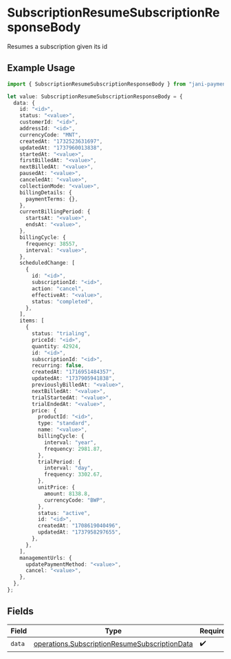 # SubscriptionResumeSubscriptionResponseBody

Resumes a subscription given its id

## Example Usage

```typescript
import { SubscriptionResumeSubscriptionResponseBody } from "jani-payments/models/operations";

let value: SubscriptionResumeSubscriptionResponseBody = {
  data: {
    id: "<id>",
    status: "<value>",
    customerId: "<id>",
    addressId: "<id>",
    currencyCode: "MNT",
    createdAt: "1732523631697",
    updatedAt: "1737960013838",
    startedAt: "<value>",
    firstBilledAt: "<value>",
    nextBilledAt: "<value>",
    pausedAt: "<value>",
    canceledAt: "<value>",
    collectionMode: "<value>",
    billingDetails: {
      paymentTerms: {},
    },
    currentBillingPeriod: {
      startsAt: "<value>",
      endsAt: "<value>",
    },
    billingCycle: {
      frequency: 38557,
      interval: "<value>",
    },
    scheduledChange: [
      {
        id: "<id>",
        subscriptionId: "<id>",
        action: "cancel",
        effectiveAt: "<value>",
        status: "completed",
      },
    ],
    items: [
      {
        status: "trialing",
        priceId: "<id>",
        quantity: 42924,
        id: "<id>",
        subscriptionId: "<id>",
        recurring: false,
        createdAt: "1716951484357",
        updatedAt: "1737905941838",
        previouslyBilledAt: "<value>",
        nextBilledAt: "<value>",
        trialStartedAt: "<value>",
        trialEndedAt: "<value>",
        price: {
          productId: "<id>",
          type: "standard",
          name: "<value>",
          billingCycle: {
            interval: "year",
            frequency: 2981.87,
          },
          trialPeriod: {
            interval: "day",
            frequency: 3302.67,
          },
          unitPrice: {
            amount: 8138.8,
            currencyCode: "BWP",
          },
          status: "active",
          id: "<id>",
          createdAt: "1708619040496",
          updatedAt: "1737958297655",
        },
      },
    ],
    managementUrls: {
      updatePaymentMethod: "<value>",
      cancel: "<value>",
    },
  },
};
```

## Fields

| Field                                                                                                          | Type                                                                                                           | Required                                                                                                       | Description                                                                                                    |
| -------------------------------------------------------------------------------------------------------------- | -------------------------------------------------------------------------------------------------------------- | -------------------------------------------------------------------------------------------------------------- | -------------------------------------------------------------------------------------------------------------- |
| `data`                                                                                                         | [operations.SubscriptionResumeSubscriptionData](../../models/operations/subscriptionresumesubscriptiondata.md) | :heavy_check_mark:                                                                                             | N/A                                                                                                            |
